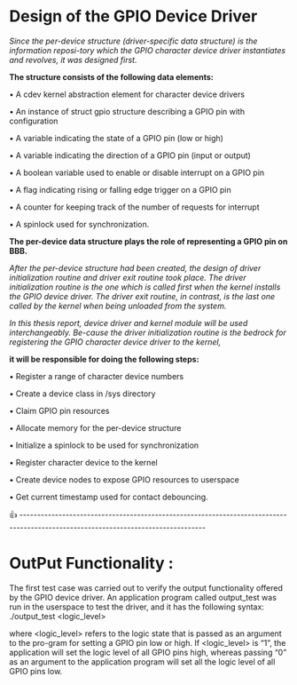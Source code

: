 # Design of the GPIO Device Driver

_Since the per-device structure (driver-specific data structure) is the information reposi-tory which the GPIO character device driver instantiates and revolves, it was designed first._

**The structure consists of the following data elements:** 


• A cdev kernel abstraction element for character device drivers

• An instance of struct gpio structure describing a GPIO pin with configuration

• A variable indicating the state of a GPIO pin (low or high) 

• A variable indicating the direction of a GPIO pin (input or output) 

• A boolean variable used to enable or disable interrupt on a GPIO pin 

• A flag indicating rising or falling edge trigger on a GPIO pin 

• A counter for keeping track of the number of requests for interrupt 

• A spinlock used for synchronization. 

**The per-device data structure plays the role of representing a GPIO pin on BBB.**


_After the per-device structure had been created, the design of driver initialization routine and driver exit routine took place.
The driver initialization routine is the one which is called first when the kernel installs the GPIO device driver. The driver exit 
routine, in contrast, is the last one called by the kernel when being unloaded from the system._
 
 _In this thesis report, device driver and kernel module will be used interchangeably. Be-cause the driver
 initialization routine is the bedrock for registering the GPIO character device driver to the kernel,_
 
 **it will be responsible for doing the following steps:**
 
 
 • Register a range of character device numbers 
 
 • Create a device class in /sys directory 
 
 • Claim GPIO pin resources 
 
 • Allocate memory for the per-device structure 
 
 • Initialize a spinlock to be used for synchronization
 
 • Register character device to the kernel 
 
 • Create device nodes to expose GPIO resources to userspace 
 
 • Get current timestamp used for contact debouncing. 

:+1: ----------------------------------------------------------------------------------------------------------------------------------

# OutPut Functionality :

The first test case was carried out to verify the output functionality offered by the GPIO device driver. An application program called output_test was run in the userspace to test the driver, and it has the following syntax: 
./output_test <logic_level>  

where <logic_level> refers to the logic state that is passed as an argument to the pro-gram for setting a GPIO pin low or high. If <logic_level> is “1”, the application will set the logic level of all GPIO pins high, whereas passing “0” as an argument to the application program will set all the logic level of all GPIO pins low.

